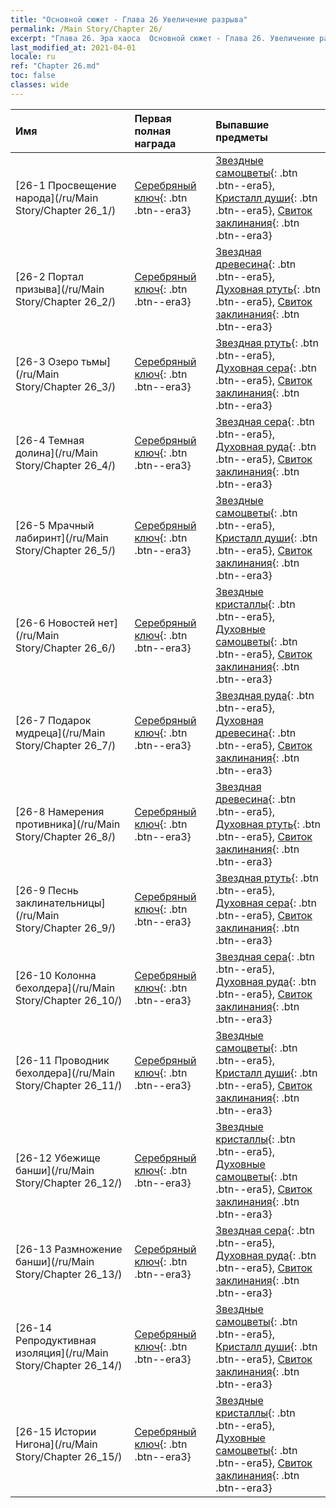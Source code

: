 ```yaml
---
title: "Основной сюжет - Глава 26 Увеличение разрыва"
permalink: /Main Story/Chapter 26/
excerpt: "Глава 26. Эра хаоса  Основной сюжет - Глава 26. Увеличение разрыва"
last_modified_at: 2021-04-01
locale: ru
ref: "Chapter 26.md"
toc: false
classes: wide
---
```


  | Имя |  Первая полная награда | Выпавшие предметы |
  |:------------|:------------|:------------| 
  | [26-1 Просвещение народа](/ru/Main Story/Chapter 26_1/) | [Серебряный ключ](/ru/Items/con_693/){: .btn .btn--era3} | [Звездные самоцветы](/ru/Items/mat_93/){: .btn .btn--era5}, [Кристалл души](/ru/Items/mat_87/){: .btn .btn--era5}, [Свиток заклинания](/ru/Items/con_694/){: .btn .btn--era3} |
  | [26-2 Портал призыва](/ru/Main Story/Chapter 26_2/) | [Серебряный ключ](/ru/Items/con_693/){: .btn .btn--era3} | [Звездная древесина](/ru/Items/mat_90/){: .btn .btn--era5}, [Духовная ртуть](/ru/Items/mat_84/){: .btn .btn--era5}, [Свиток заклинания](/ru/Items/con_694/){: .btn .btn--era3} |
  | [26-3 Озеро тьмы](/ru/Main Story/Chapter 26_3/) | [Серебряный ключ](/ru/Items/con_693/){: .btn .btn--era3} | [Звездная ртуть](/ru/Items/mat_91/){: .btn .btn--era5}, [Духовная сера](/ru/Items/mat_85/){: .btn .btn--era5}, [Свиток заклинания](/ru/Items/con_694/){: .btn .btn--era3} |
  | [26-4 Темная долина](/ru/Main Story/Chapter 26_4/) | [Серебряный ключ](/ru/Items/con_693/){: .btn .btn--era3} | [Звездная сера](/ru/Items/mat_92/){: .btn .btn--era5}, [Духовная руда](/ru/Items/mat_82/){: .btn .btn--era5}, [Свиток заклинания](/ru/Items/con_694/){: .btn .btn--era3} |
  | [26-5 Мрачный лабиринт](/ru/Main Story/Chapter 26_5/) | [Серебряный ключ](/ru/Items/con_693/){: .btn .btn--era3} | [Звездные самоцветы](/ru/Items/mat_93/){: .btn .btn--era5}, [Кристалл души](/ru/Items/mat_87/){: .btn .btn--era5}, [Свиток заклинания](/ru/Items/con_694/){: .btn .btn--era3} |
  | [26-6 Новостей нет](/ru/Main Story/Chapter 26_6/) | [Серебряный ключ](/ru/Items/con_693/){: .btn .btn--era3} | [Звездные кристаллы](/ru/Items/mat_94/){: .btn .btn--era5}, [Духовные самоцветы](/ru/Items/mat_86/){: .btn .btn--era5}, [Свиток заклинания](/ru/Items/con_694/){: .btn .btn--era3} |
  | [26-7 Подарок мудреца](/ru/Main Story/Chapter 26_7/) | [Серебряный ключ](/ru/Items/con_693/){: .btn .btn--era3} | [Звездная руда](/ru/Items/mat_89/){: .btn .btn--era5}, [Духовная древесина](/ru/Items/mat_83/){: .btn .btn--era5}, [Свиток заклинания](/ru/Items/con_694/){: .btn .btn--era3} |
  | [26-8 Намерения противника](/ru/Main Story/Chapter 26_8/) | [Серебряный ключ](/ru/Items/con_693/){: .btn .btn--era3} | [Звездная древесина](/ru/Items/mat_90/){: .btn .btn--era5}, [Духовная ртуть](/ru/Items/mat_84/){: .btn .btn--era5}, [Свиток заклинания](/ru/Items/con_694/){: .btn .btn--era3} |
  | [26-9 Песнь заклинательницы](/ru/Main Story/Chapter 26_9/) | [Серебряный ключ](/ru/Items/con_693/){: .btn .btn--era3} | [Звездная ртуть](/ru/Items/mat_91/){: .btn .btn--era5}, [Духовная сера](/ru/Items/mat_85/){: .btn .btn--era5}, [Свиток заклинания](/ru/Items/con_694/){: .btn .btn--era3} |
  | [26-10 Колонна бехолдера](/ru/Main Story/Chapter 26_10/) | [Серебряный ключ](/ru/Items/con_693/){: .btn .btn--era3} | [Звездная сера](/ru/Items/mat_92/){: .btn .btn--era5}, [Духовная руда](/ru/Items/mat_82/){: .btn .btn--era5}, [Свиток заклинания](/ru/Items/con_694/){: .btn .btn--era3} |
  | [26-11 Проводник бехолдера](/ru/Main Story/Chapter 26_11/) | [Серебряный ключ](/ru/Items/con_693/){: .btn .btn--era3} | [Звездные самоцветы](/ru/Items/mat_93/){: .btn .btn--era5}, [Кристалл души](/ru/Items/mat_87/){: .btn .btn--era5}, [Свиток заклинания](/ru/Items/con_694/){: .btn .btn--era3} |
  | [26-12 Убежище банши](/ru/Main Story/Chapter 26_12/) | [Серебряный ключ](/ru/Items/con_693/){: .btn .btn--era3} | [Звездные кристаллы](/ru/Items/mat_94/){: .btn .btn--era5}, [Духовные самоцветы](/ru/Items/mat_86/){: .btn .btn--era5}, [Свиток заклинания](/ru/Items/con_694/){: .btn .btn--era3} |
  | [26-13 Размножение банши](/ru/Main Story/Chapter 26_13/) | [Серебряный ключ](/ru/Items/con_693/){: .btn .btn--era3} | [Звездная сера](/ru/Items/mat_92/){: .btn .btn--era5}, [Духовная руда](/ru/Items/mat_82/){: .btn .btn--era5}, [Свиток заклинания](/ru/Items/con_694/){: .btn .btn--era3} |
  | [26-14 Репродуктивная изоляция](/ru/Main Story/Chapter 26_14/) | [Серебряный ключ](/ru/Items/con_693/){: .btn .btn--era3} | [Звездные самоцветы](/ru/Items/mat_93/){: .btn .btn--era5}, [Кристалл души](/ru/Items/mat_87/){: .btn .btn--era5}, [Свиток заклинания](/ru/Items/con_694/){: .btn .btn--era3} |
  | [26-15 Истории Нигона](/ru/Main Story/Chapter 26_15/) | [Серебряный ключ](/ru/Items/con_693/){: .btn .btn--era3} | [Звездные кристаллы](/ru/Items/mat_94/){: .btn .btn--era5}, [Духовные самоцветы](/ru/Items/mat_86/){: .btn .btn--era5}, [Свиток заклинания](/ru/Items/con_694/){: .btn .btn--era3} |

